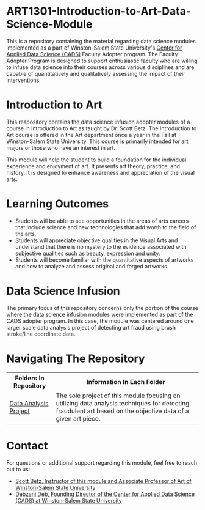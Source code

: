 # ART1301-Introduction-to-Art-Data-Science-Module
This is a repository containing the material regarding data science modules implemented as a part of Winston-Salem State University's [Center for Applied Data Science (CADS)](https://www.wssu.edu/academics/colleges-and-departments/college-of-arts-sciences-business-education/center-for-applied-data-science/index.html) Faculty Adopter program. The Faculty Adopter Program is designed to support enthusiastic faculty who are willing to infuse data science into their courses across various disciplines and are capable of quantitatively and qualitatively assessing the impact of their interventions. 
# Introduction to Art
This respository contains the data science infusion adopter modules of a course in Introduction to Art as taught by Dr. Scott Betz. The Introduction to Art course is offered in the Art department once a year in the Fall at Winston-Salem State University. This course is primarily intended for art majors or those who have an interest in art.

This module will help the student to build a foundation for the individual experience and enjoyment of art. It presents art theory, practice, and history. It is designed to enhance awareness and appreciation of the visual arts. 
# Learning Outcomes
* Students will be able to see opportunities in the areas of arts careers that include science and new technologies that add worth to the field of the arts.
* Students will appreciate objective qualities in the Visual Arts and understand that there is no mystery to the evidence associated with subjective qualities such as beauty, expression and unity. 
* Students will become familiar with the quantitative aspects of artworks and how to analyze and assess original and forged artworks. 

# Data Science Infusion
The primary focus of this repository concerns only the portion of the course where the data science infusion modules were implemented as part of the CADS adopter program. In this case, the module was centered around one larger scale data analysis project of detecting art fraud using brush stroke/line coordinate data.

# Navigating The Repository

<table>
  <tbody>
    <tr>
      <th>Folders In Repository</th>
      <th>Information In Each Folder</th>
    </tr>
    <tr>
      <td><a href="https://github.com/CADS-WSSU/2021-2022-Faculty-Adopter-Modules/tree/main/ART1301-Introduction-to-Art-Data-Science-Module/Data%20Analysis%20Project">Data Analysis Project</a></td>
      <td>
      The sole project of this module focusing on utilizing data analysis techniques for detecting fraudulent art based on the objective data of a given art piece.
      </td>
    </tr>
  </tbody>
</table>                                       

# Contact
For questions or additional support regarding this module, feel free to reach out to us:
* [Scott Betz, Instructor of this module and Associate Professor of Art of Winston-Salem State University](mailto:betzs@wssu.edu)
* [Debzani Deb, Founding Director of the Center for Applied Data Science (CADS) at Winston-Salem State University](mailto:debd@wssu.edu)
